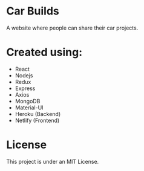 # Car Builds
A website where people can share their car projects.


# Created using:
- React
- Nodejs
- Redux
- Express
- Axios
- MongoDB
- Material-UI
- Heroku (Backend)
- Netlify (Frontend)

# License
This project is under an MIT License.
